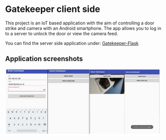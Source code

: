 # Gatekeeper client side

This project is an IoT based application with the aim of controlling a door strike and camera with an Android smartphone.
The app allows you to log in to a server to unlock the door or view the camera feed.

You can find the server side application under: [Gatekeeper-Flask](https://github.com/RidSib/Gatekeeper-Flask)

## Application screenshots
![app](Capture.JPG)
